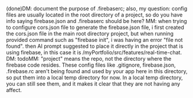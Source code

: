 (done)DM: document the purpose of .firebaserc; also, my question: config files are usually located in the root directory of a project, so do you have info saying firebase.json and .firebaserc should be here? MM: when trying to configure cors.json file to generate the firebase.json file, i first created the cors.json file in the main root directory project, but when running provided command such as "firebase init", i was having an error "file not found". then AI prompt suggested to place it directly in the project that is using firebase, in this case it is /myPortfolio/src/features/real-time-chat. 
DM: todoMM: "project" means the repo, not the directory where the firebase code resides. These config files like .gitignore, firebase.json, .firebase.rc aren't being found and used by your app here in this directory, so put them into a local temp directory for now. In a local temp directory, you can still see them, and it makes it clear that they are not having any affect. 